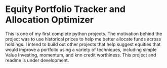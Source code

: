 # Equity Portfolio Tracker and Allocation Optimizer
This is one of my first complete python projects. The motivation behind the project was to use historical prices to help me better allocate funds across holdings. I intend to build out other projects that help suggest equities that would improve a portfolio using a variety of techniques, including simple Value Investing, momentum, and knn credit worthiness. This project and readme is under development.
